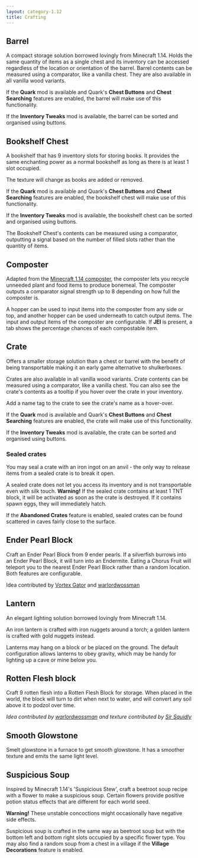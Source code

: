 ```yaml
---
layout: category-1.12
title: Crafting
---
```


## Barrel
A compact storage solution borrowed lovingly from Minecraft 1.14.  Holds the same quantity of items as a single chest and its inventory can be accessed regardless of the location or orientation of the barrel.  Barrel contents can be measured using a comparator, like a vanilla chest.  They are also available in all vanilla wood variants.

If the **Quark** mod is available and Quark's **Chest Buttons** and **Chest Searching** features are enabled, the barrel will make use of this functionality.

If the **Inventory Tweaks** mod is available, the barrel can be sorted and organised using buttons.

## Bookshelf Chest
A bookshelf that has 9 inventory slots for storing books.  It provides the same enchanting power as a normal bookshelf as long as there is at least 1 slot occupied.

The texture will change as books are added or removed.

If the **Quark** mod is available and Quark's **Chest Buttons** and **Chest Searching** features are enabled, the bookshelf chest will make use of this functionality.

If the **Inventory Tweaks** mod is available, the bookshelf chest can be sorted and organised using buttons.

The Bookshelf Chest's contents can be measured using a comparator, outputting a signal based on the number of filled slots rather than the quantity of items.

## Composter
Adapted from the [Minecraft 1.14 composter](https://minecraft.gamepedia.com/Composter), the composter lets you recycle unneeded plant and food items to produce bonemeal.  The composter outputs a comparator signal strength up to 8 depending on how full the composter is.

A hopper can be used to input items into the composter from any side or top, and another hopper can be used underneath to catch output items.  The input and output items of the composter are configurable.  If **JEI** is present, a tab shows the percentage chances of each compostable item.

## Crate
Offers a smaller storage solution than a chest or barrel with the benefit of being transportable making it an early game alternative to shulkerboxes.

Crates are also available in all vanilla wood variants.  Crate contents can be measured using a comparator, like a vanilla chest. You can also see the crate's contents as a tooltip if you hover over the crate in your inventory.

Add a name tag to the crate to see the crate's name as a hover-over.

If the **Quark** mod is available and Quark's **Chest Buttons** and **Chest Searching** features are enabled, the crate will make use of this functionality.
            
If the **Inventory Tweaks** mod is available, the crate can be sorted and organised using buttons.
            
### Sealed crates
You may seal a crate with an iron ingot on an anvil - the only way to release items from a sealed crate is to break it open.

A sealed crate does not let you access its inventory and is not transportable even with silk touch. **Warning!** If the sealed crate contains at least 1 TNT block, it will be activated as soon as the crate is destroyed.  If it contains spawn eggs, they will immediately hatch.

If the **Abandoned Crates** feature is enabled, sealed crates can be found scattered in caves fairly close to the surface.

## Ender Pearl Block
Craft an Ender Pearl Block from 9 ender pearls.  If a silverfish burrows into an Ender Pearl Block, it will turn into an Endermite.  Eating a Chorus Fruit will teleport you to the nearest Ender Pearl Block rather than a random location.  Both features are configurable.

Idea contributed by [Vortex Gator](https://www.reddit.com/user/Vortex_Gator) and [warlordwossman](https://www.reddit.com/user/warlordwossman)

## Lantern
An elegant lighting solution borrowed lovingly from Minecraft 1.14.

An iron lantern is crafted with iron nuggets around a torch; a golden lantern is crafted with gold nuggets instead.

Lanterns may hang on a block or be placed on the ground.  The default configuration allows lanterns to obey gravity, which may be handy for lighting up a cave or mine below you.

## Rotten Flesh block
Craft 9 rotten flesh into a Rotten Flesh Block for storage.  When placed in the world, the block will turn to dirt when next to water, and will convert any soil above it to podzol over time.

*Idea contributed by [warlordwossman](https://www.reddit.com/user/warlordwossman) and texture contributed by [Sir Squidly](https://www.curseforge.com/members/sir_squid1y/projects)*

## Smooth Glowstone
Smelt glowstone in a furnace to get smooth glowstone.  It has a smoother texture and emits the same light level.

## Suspicious Soup
Inspired by Minecraft 1.14's 'Suspicious Stew', craft a beetroot soup recipe with a flower to make a suspicious soup.  Certain flowers provide positive potion status effects that are different for each world seed.

**Warning!** These unstable concoctions might occasionally have negative side effects.

Suspicious soup is crafted in the same way as beetroot soup but with the bottom left and bottom right slots occupied by a specific flower type.  You may also find a random soup from a chest in a village if the **Village Decorations** feature is enabled.